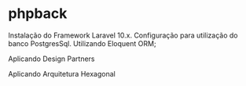# phpback

Instalação do Framework Laravel 10.x.
Configuração para utilização do banco PostgresSql.
Utilizando Eloquent ORM;
  

Aplicando Design Partners

Aplicando Arquitetura Hexagonal
